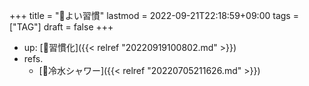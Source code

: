 +++
title = "🔖よい習慣"
lastmod = 2022-09-21T22:18:59+09:00
tags = ["TAG"]
draft = false
+++

-   up: [📝習慣化]({{< relref "20220919100802.md" >}})
-   refs.
    -   [📝冷水シャワー]({{< relref "20220705211626.md" >}})
